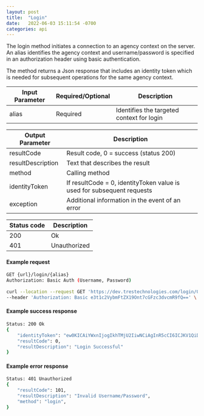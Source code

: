 ```yaml
---
layout: post
title:  "Login"
date:   2022-06-03 15:11:54 -0700
categories: api
---
```


The login method initiates a connection to an agency context on the server. An alias identifies the agency context and username/password is specified in an authorization header using basic authentication.
 
The method returns a Json response that includes an identity token which is needed for subsequent operations for the same agency context.
 
| Input Parameter | Required/Optional | Description |
| --------------- | ----------------- | ----------- |
| alias | Required| Identifies the targeted context for login |
 
| Output Parameter | Description |
| ---------------- | ----------- |
| resultCode | Result code, 0 = success (status 200) |
| resultDescription | Text that describes the result |
| method | Calling method |
| identityToken | If resultCode = 0, identityToken value is used for subsequent requests |
| exception | Additional information in the event of an error |
 
| Status code | Description |
| ----------- | ----------- |
| 200 | Ok |
| 401 | Unauthorized |
 
#### Example request
```sh
GET {url}/login/{alias}
Authorization: Basic Auth (Username, Password)
 
curl --location --request GET 'https://dev.trestechnologies.com/login/0001' \
--header 'Authorization: Basic e3t1c2VybmFtZX19Ont7cGFzc3dvcmR9fQ==' \
```
 
#### Example success response
```sh
Status: 200 Ok
{
    "identityToken": "ew0KICAiYWxnIjogIkhTMjU2IiwNCiAgInR5cCI6ICJKV1QiDQp9.ew0KICAiZXhwaXJlRGF0ZSI6ICIyMDIyLTAzLTI0VDAwOjUwOjI5LjExNzI1OTIrMDA6MDAiLA0KICAiZXhwaXJlSW50ZXJ2YWwiOiAzMCwNCiAgImFnZW5jeVJlY05vIjogMSwNCiAgImFwcFVzZXJSZWNObyI6IDEzNzQsDQogICJhZG1pblVzZXJSZWNObyI6IG51bGwsDQogICJ1c2VyTmFtZSI6ICJBZG1pbiIsDQogICJhbGlhcyI6ICIwMDAxIiwNCiAgInRva2VuUmVjTm8iOiAxMDUxMjUsDQogICJhcHBOYW1lIjogIlBvc3RtYW4iLA0KICAiY2xpZW50SVBBZGRyZXNzIjogIjEwLjEuMi42IiwNCiAgImFmZmlsaWF0aW9uUmVjTm8iOiBudWxsDQp9.0eXC554Z9iscFE0T_lNg4F4ymfILE4tXDN28UAB6Xwk",
    "resultCode": 0,
    "resultDescription": "Login Successful"
}
```
 
#### Example error response
```sh
Status: 401 Unauthorized
{
    "resultCode": 101,
    "resultDescription": "Invalid Username/Password",
    "method": "login",
}
```
